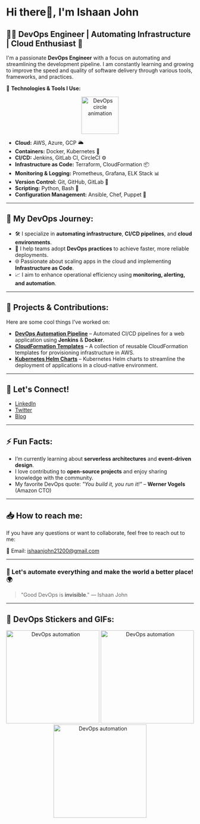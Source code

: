# Hi there👋, I'm Ishaan John 

## 👨‍💻 DevOps Engineer | Automating Infrastructure | Cloud Enthusiast 🚀

I'm a passionate **DevOps Engineer** with a focus on automating and streamlining the development pipeline. I am constantly learning and growing to improve the speed and quality of software delivery through various tools, frameworks, and practices.

🔧 **Technologies & Tools I Use:**

<!-- DevOps Circle Animation -->
<p align="center">
  <img src="https://media.giphy.com/media/3oz8xDxtJ1DXYox5dg/giphy.gif" width="100" height="100" alt="DevOps circle animation"/>
</p>

- **Cloud:** AWS, Azure, GCP 🌥️
- **Containers:** Docker, Kubernetes 🐳
- **CI/CD:** Jenkins, GitLab CI, CircleCI ⚙️
- **Infrastructure as Code:** Terraform, CloudFormation 📦
- **Monitoring & Logging:** Prometheus, Grafana, ELK Stack 📊
- **Version Control:** Git, GitHub, GitLab 📝
- **Scripting:** Python, Bash 🐍
- **Configuration Management:** Ansible, Chef, Puppet 📜

---

## 💼 My DevOps Journey:

- 🛠️ I specialize in **automating infrastructure**, **CI/CD pipelines**, and **cloud environments**.
- 🔄 I help teams adopt **DevOps practices** to achieve faster, more reliable deployments.
- 🌐 Passionate about scaling apps in the cloud and implementing **Infrastructure as Code**.
- 📈 I aim to enhance operational efficiency using **monitoring, alerting, and automation**.

---

## 🚀 Projects & Contributions:

Here are some cool things I've worked on:

- [**DevOps Automation Pipeline**](https://github.com/yourusername/devops-pipeline) – Automated CI/CD pipelines for a web application using **Jenkins** & **Docker**.
- [**CloudFormation Templates**](https://github.com/yourusername/cloudformation-templates) – A collection of reusable CloudFormation templates for provisioning infrastructure in AWS.
- [**Kubernetes Helm Charts**](https://github.com/yourusername/helm-charts) – Kubernetes Helm charts to streamline the deployment of applications in a cloud-native environment.

---

## 🤖 Let's Connect!

- [LinkedIn](https://www.linkedin.com/in/ishaan-john-2325601b6/)
- [Twitter](https://x.com/IshaanJohn1?t=4mNaaHjYo8dzgPsnfCwPOA&s=08)
- [Blog](https://yourblog.com)

---

## ⚡ Fun Facts:

- I’m currently learning about **serverless architectures** and **event-driven design**.
- I love contributing to **open-source projects** and enjoy sharing knowledge with the community.
- My favorite DevOps quote: _"You build it, you run it!"_ – **Werner Vogels** (Amazon CTO)

---

## 📥 How to reach me:
If you have any questions or want to collaborate, feel free to reach out to me:

📧 Email: [ishaanjohn21200@gmail.com](mailto:ishaanjohn21200@gmail.com)

---

### 🔄 Let's automate everything and make the world a better place! 🌍

> "Good DevOps is **invisible**." — Ishaan John

---

## 🐙 DevOps Stickers and GIFs:

<p align="center">
  <img src="https://media.giphy.com/media/8FNrHgsA6jlUlWGb6d/giphy.gif" width="250" height="250" alt="DevOps automation"/>
  <img src="https://media.giphy.com/media/kz5gLStCZvRviIzGGs/giphy.gif" width="250" height="250" alt="DevOps automation"/>
  <img src="https://media.giphy.com/media/WJ1EFGdsO9DDE7rP5P/giphy.gif" width="250" height="250" alt="DevOps automation"/>
</p>
